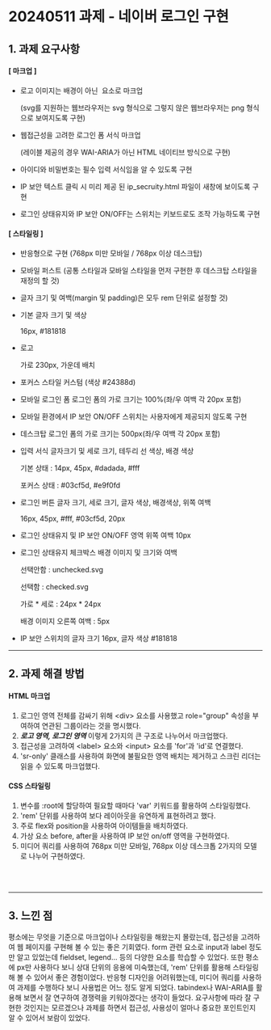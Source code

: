 # 20240511 과제 - 네이버 로그인 구현

## 1. 과제 요구사항
#### **[ 마크업 ]**

- 로고 이미지는 배경이 아닌 <img> 요소로 마크업
    
    (svg를 지원하는 웹브라우저는 svg 형식으로 그렇지 않은 웹브라우저는 png 형식으로 보여지도록 구현)
    
- 웹접근성을 고려한 로그인 폼 서식 마크업
    
    (레이블 제공의 경우 WAI-ARIA가 아닌 HTML 네이티브 방식으로 구현)
    
- 아이디와 비밀번호는 필수 입력 서식임을 알 수 있도록 구현
- IP 보안 텍스트 클릭 시 미리 제공 된 ip_secruity.html 파일이 새창에 보이도록 구현
- 로그인 상태유지와 IP 보안 ON/OFF는 스위치는 키보드로도 조작 가능하도록 구현

#### **[ 스타일링 ]**
- 반응형으로 구현 (768px 미만 모바일 / 768px 이상 데스크탑)
- 모바일 퍼스트 (공통 스타일과 모바일 스타일을 먼저 구현한 후 데스크탑 스타일을 재정의 할 것)
- 글자 크기 및 여백(margin 및 padding)은 모두 rem 단위로 설정할 것)
- 기본 글자 크기 및 색상
    
    16px, #181818
    
- 로고
    
    가로 230px, 가운데 배치
    
- 포커스 스타일 커스텀 (색상 #24388d)
- 모바일 로그인 폼 로그인 폼의 가로 크기는 100%(좌/우 여백 각 20px 포함)
- 모바일 환경에서 IP 보안 ON/OFF 스위치는 사용자에게 제공되지 않도록 구현
- 데스크탑 로그인 폼의 가로 크기는 500px(좌/우 여백 각 20px 포함)
- 입력 서식 글자크기 및 세로 크기, 테두리 선 색상, 배경 색상
    
    기본 상태 : 14px, 45px, #dadada, #fff
    
    포커스 상태 : #03cf5d, #e9f0fd
    
- 로그인 버튼 글자 크기, 세로 크기, 글자 색상, 배경색상, 위쪽 여백
    
    16px, 45px, #fff, #03cf5d, 20px
    
- 로그인 상태유지 및 IP 보안 ON/OFF 영역 위쪽 여백 10px
- 로그인 상태유지 체크박스 배경 이미지 및 크기와 여백
    
    선택안함 : unchecked.svg
    
    선택함 : checked.svg
    
    가로 * 세로 : 24px * 24px
    
    배경 이미지 오른쪽 여백 : 5px
    
- IP 보안 스위치의 글자 크기 16px, 글자 색상 #181818


***
## 2. 과제 해결 방법 

#### HTML 마크업 
 1. 로그인 영역 전체를 감싸기 위해 &lt;div&gt; 요소를 사용했고 role="group" 속성을 부여하여 연관된 그룹이라는 것을 명시했다.
 2. ***로고 영역, 로그인 영역*** 이렇게 2가지의 큰 구조로 나누어서 마크업했다.
 3. 접근성을 고려하여 &lt;label&gt; 요소와 &lt;input&gt; 요소를 'for'과 'id'로 연결했다.
 4. 'sr-only' 클래스를 사용하여 화면에 불필요한 영역 배치는 제거하고 스크린 리더는 읽을 수 있도록 마크업했다.




 #### CSS 스타일링 
1. 변수를 :root에 할당하여 필요할 때마다 'var' 키워드를 활용하여 스타일링했다.
2. 'rem' 단위를 사용하여 보다 레이아웃을 유연하게 표현하려고 했다.
3. 주로 flex와 position을 사용하여 아이템들을 배치하였다.
4. 가상 요소 before, after을 사용하여 IP 보안 on/off 영역을 구현하였다.
5. 미디어 쿼리를 사용하여 768px 미만 모바일, 768px 이상 데스크톱 2가지의 모델로 나누어 구현하였다. 
<br><br>

<br>

***

## 3. 느낀 점 

평소에는 무엇을 기준으로 마크업이나 스타일링을 해왔는지 몰랐는데, 접근성을 고려하여 웹 페이지를 구현해 볼 수 있는 좋은 기회였다. form 관련 요소로 input과 label 정도만 알고 있었는데 fieldset, legend... 등의 다양한 요소를 학습할 수 있었다. 또한 평소에 px만 사용하다 보니 상대 단위의 응용에 미숙했는데, 'rem' 단위를 활용해 스타일링해 볼 수 있어서 좋은 경험이었다. 반응형 디자인을 어려워했는데, 미디어 쿼리를 사용하여 과제를 수행하다 보니 사용법은 어느 정도 알게 되었다. tabindex나 WAI-ARIA를 활용해 보면서 잘 연구하여 경쟁력을 키워야겠다는 생각이 들었다. 요구사항에 따라 잘 구현한 것인지는 모르겠으나 과제를 하면서 접근성, 사용성이 얼마나 중요한 포인트인지 알 수 있어서 보람이 있었다.